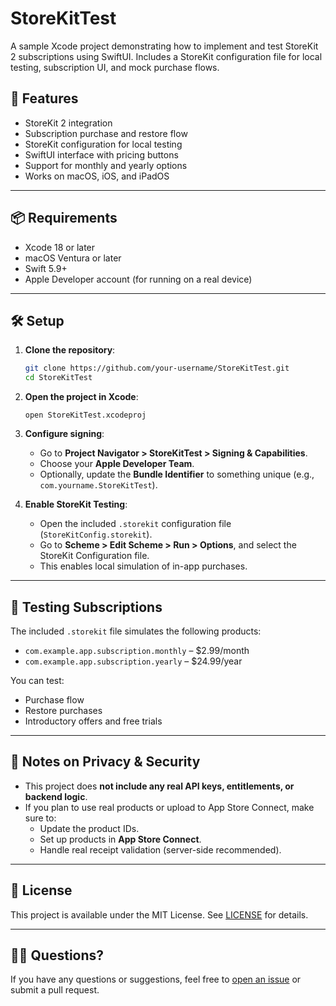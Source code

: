 # StoreKitTest

A sample Xcode project demonstrating how to implement and test StoreKit 2 subscriptions using SwiftUI. Includes a StoreKit configuration file for local testing, subscription UI, and mock purchase flows.

## 🚀 Features

- StoreKit 2 integration
- Subscription purchase and restore flow
- StoreKit configuration for local testing
- SwiftUI interface with pricing buttons
- Support for monthly and yearly options
- Works on macOS, iOS, and iPadOS

---

## 📦 Requirements

- Xcode 18 or later
- macOS Ventura or later
- Swift 5.9+
- Apple Developer account (for running on a real device)

---

## 🛠 Setup

1. **Clone the repository**:
   ```bash
   git clone https://github.com/your-username/StoreKitTest.git
   cd StoreKitTest
   ```

2. **Open the project in Xcode**:
   ```
   open StoreKitTest.xcodeproj
   ```

3. **Configure signing**:
   - Go to **Project Navigator > StoreKitTest > Signing & Capabilities**.
   - Choose your **Apple Developer Team**.
   - Optionally, update the **Bundle Identifier** to something unique (e.g., `com.yourname.StoreKitTest`).

4. **Enable StoreKit Testing**:
   - Open the included `.storekit` configuration file (`StoreKitConfig.storekit`).
   - Go to **Scheme > Edit Scheme > Run > Options**, and select the StoreKit Configuration file.
   - This enables local simulation of in-app purchases.

---

## 🧪 Testing Subscriptions

The included `.storekit` file simulates the following products:

- `com.example.app.subscription.monthly` – $2.99/month
- `com.example.app.subscription.yearly` – $24.99/year

You can test:

- Purchase flow
- Restore purchases
- Introductory offers and free trials

---

## 🔐 Notes on Privacy & Security

- This project does **not include any real API keys, entitlements, or backend logic**.
- If you plan to use real products or upload to App Store Connect, make sure to:
  - Update the product IDs.
  - Set up products in **App Store Connect**.
  - Handle real receipt validation (server-side recommended).

---

## 📝 License

This project is available under the MIT License. See [LICENSE](LICENSE) for details.

---

## 🙋‍♂️ Questions?

If you have any questions or suggestions, feel free to [open an issue](https://github.com/your-username/StoreKitTest/issues) or submit a pull request.
